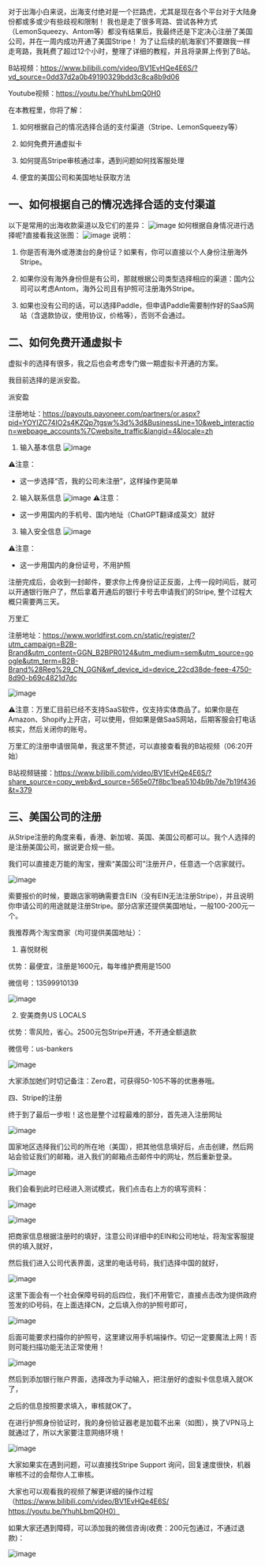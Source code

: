 对于出海小白来说，出海支付绝对是一个拦路虎，尤其是现在各个平台对于大陆身份都或多或少有些歧视和限制！
我也是走了很多弯路、尝试各种方式（LemonSqueezy、Antom等）都没有结果后，我最终还是下定决心注册了美国公司，并在一周内成功开通了美国Stripe！
为了让后续的航海家们不要跟我一样走弯路，我耗费了超过12个小时，整理了详细的教程，并且将录屏上传到了B站。

B站视频：https://www.bilibili.com/video/BV1EvHQe4E6S/?vd_source=0dd37d2a0b49190329bdd3c8ca8b9d06

Youtube视频：https://youtu.be/YhuhLbmQ0H0

在本教程里，你将了解：

1. 如何根据自己的情况选择合适的支付渠道（Stripe、LemonSqueezy等）
   
2. 如何免费开通虚拟卡

3. 如何提高Stripe审核通过率，遇到问题如何找客服处理

4. 便宜的美国公司和美国地址获取方法

## 一、如何根据自己的情况选择合适的支付渠道

以下是常用的出海收款渠道以及它们的差异：
![image](https://github.com/user-attachments/assets/86652215-ada2-4e82-8648-2c8bdb6bf3a3)
如何根据自身情况进行选择呢?直接看我这张图：
![image](https://github.com/user-attachments/assets/f7b7e1d2-df1d-47bc-b058-767702cd7ba7)
说明：

1. 你是否有海外或港澳台的身份证？如果有，你可以直接以个人身份注册海外Stripe。

2. 如果你没有海外身份但是有公司，那就根据公司类型选择相应的渠道：国内公司可以考虑Antom，海外公司且有护照可注册海外Stripe。

3. 如果也没有公司的话，可以选择Paddle，但申请Paddle需要制作好的SaaS网站（含退款协议，使用协议，价格等），否则不会通过。



## 二、如何免费开通虚拟卡

虚拟卡的选择有很多，我之后也会考虑专门做一期虚拟卡开通的方案。

我目前选择的是派安盈。

派安盈

注册地址：https://payouts.payoneer.com/partners/or.aspx?pid=YOYIZC74IO2s4KZQp7tgsw%3d%3d&BusinessLine=10&web_interaction=webpage_accounts%7Cwebsite_traffic&langid=4&locale=zh

1. 输入基本信息
![image](https://github.com/user-attachments/assets/9a83e2e5-9b9c-4898-b884-e9dc1fd28b82)

⚠️注意：

- 这一步选择“否，我的公司未注册”，这样操作更简单

2. 输入联系信息
![image](https://github.com/user-attachments/assets/914f6b30-7688-49d6-a6fc-17016e2a09c5)
⚠️注意：

- 这一步用国内的手机号、国内地址（ChatGPT翻译成英文）就好

3. 输入安全信息
![image](https://github.com/user-attachments/assets/ca9ffcc6-c8b0-4af8-b4d6-00bcf938acf9)

⚠️注意：

- 这一步用国内的身份证号，不用护照

注册完成后，会收到一封邮件，要求你上传身份证正反面，上传一段时间后，就可以开通银行账户了，然后拿着开通后的银行卡号去申请我们的Stripe, 整个过程大概只需要两三天。

万里汇

注册地址：https://www.worldfirst.com.cn/static/register/?utm_campaign=B2B-Brand&utm_content=GGN_B2BPR0124&utm_medium=sem&utm_source=google&utm_term=B2B-Brand%28Reg%29_CN_GGN&wf_device_id=device_22cd38de-feee-4750-8d90-b69c4821d7dc

![image](https://github.com/user-attachments/assets/9b6a027f-06c8-40f2-90d6-aeedc4aa20b5)


⚠️注意：万里汇目前已经不支持SaaS软件，仅支持实体商品了。如果你是在Amazon、Shopify上开店，可以使用，但如果是做SaaS网站，后期客服会打电话核实，然后关闭你的账号。

万里汇的注册申请很简单，我这里不赘述，可以直接查看我的B站视频（06:20开始）

B站视频链接：https://www.bilibili.com/video/BV1EvHQe4E6S/?share_source=copy_web&vd_source=565e07f8bc1bea5104b9b7de7b19f436&t=379

 

## 三、美国公司的注册


从Stripe注册的角度来看，香港、新加坡、英国、美国公司都可以。我个人选择的是注册美国公司，据说更合规一些。

我们可以直接走万能的淘宝，搜索“美国公司”注册开户，任意选一个店家就行。

![image](https://github.com/user-attachments/assets/76bfff98-f71b-4127-bc33-43a1388f48b9)

索要报价的时候，要跟店家明确需要含EIN（没有EIN无法注册Stripe），并且说明你申请公司的用途就是注册Stripe。部分店家还提供美国地址，一般100-200元一个。

我推荐两个淘宝商家（均可提供美国地址）：

1. 喜悦财税

优势：最便宜，注册是1600元，每年维护费用是1500

微信号：13599910139

![image](https://github.com/user-attachments/assets/ff53a467-a426-4145-97b2-a83e372f39c4)

2. 安美商务US LOCALS

优势：零风险，省心。2500元包Stripe开通，不开通全额退款

微信号：us-bankers

![image](https://github.com/user-attachments/assets/48affcb8-e683-47e7-b67f-125c37ddf064)


大家添加她们时切记备注：Zero君，可获得50-105不等的优惠券哦。

四、Stripe的注册

终于到了最后一步啦！这也是整个过程最难的部分，首先进入注册网址

![image](https://github.com/user-attachments/assets/430c6ecc-44e2-4693-9f45-f907492992ac)

国家地区选择我们公司的所在地（美国），把其他信息填好后，点击创建，然后网站会验证我们的邮箱，进入我们的邮箱点击邮件中的网址，然后重新登录。

![image](https://github.com/user-attachments/assets/40ae359b-72f1-4192-9e64-ea69694d5322)

我们会看到此时已经进入测试模式，我们点击右上方的填写资料：

![image](https://github.com/user-attachments/assets/2a6ed479-1dd7-487f-9767-28f34d0849b6)

![image](https://github.com/user-attachments/assets/0caafabe-b4f1-445f-b6ca-d27561735c8b)

把商家信息根据注册时的填好，注意公司详细中的EIN和公司地址，将淘宝客服提供的填入就好，

然后我们进入公司代表界面，这里的电话号码，我们选择中国的就好，

![image](https://github.com/user-attachments/assets/3b88cd23-b7dc-4613-a5a7-e20691b8571c)

这里下面会有一个社会保障号码的后四位，我们不用管它，直接点击改为提供政府签发的ID号码，在上面选择CN，之后填入你的护照号即可，

![image](https://github.com/user-attachments/assets/7470bdd4-d72e-46d6-87cf-a3078a251239)

后面可能要求扫描你的护照号，这里建议用手机端操作。切记一定要魔法上网！否则可能扫描功能无法正常使用！

![image](https://github.com/user-attachments/assets/1d0f50f3-e7fa-41b1-9131-d0d09dbd238d)

然后到添加银行账户界面，选择改为手动输入，把注册好的虚拟卡信息填入就OK了，

之后的信息按照要求填入，审核就OK了。

在进行护照身份验证时，我的身份验证器老是加载不出来（如图），换了VPN马上就通过了，所以大家要注意网络环境！

![image](https://github.com/user-attachments/assets/cb0a482e-1e66-4191-b0d9-61c7db87142b)

大家如果实在遇到问题，可以直接找Stripe Support 询问，回复速度很快，机器审核不过的会帮你人工审核。

大家也可以观看我的视频了解更详细的操作过程（https://www.bilibili.com/video/BV1EvHQe4E6S/  https://youtu.be/YhuhLbmQ0H0）

如果大家还遇到障碍，可以添加我的微信咨询(收费：200元包通过，不通过退款)：

![image](https://github.com/user-attachments/assets/0a48f58f-7ea4-4dbc-ac76-6ace8b3da938)







